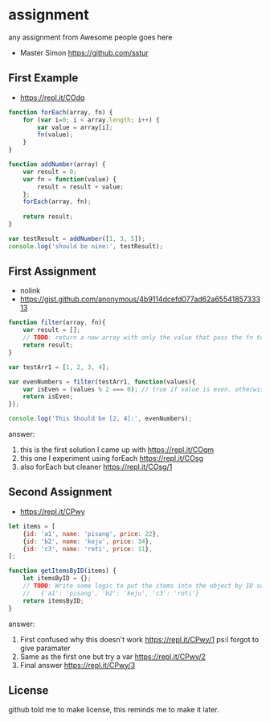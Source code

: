 # assignment
any assignment from Awesome people goes here

  - Master Simon https://github.com/sstur

## First Example

  - https://repl.it/COdq

```js
function forEach(array, fn) {
	for (var i=0; i < array.length; i++) {
		var value = array[i];
		fn(value);
	}
}

function addNumber(array) {
	var result = 0;
	var fn = function(value) {
		result = result + value;
	};
	forEach(array, fn);
	
	return result;
}

var testResult = addNumber([1, 3, 5]);
console.log('should be nine:', testResult);
```

## First Assignment
  - nolink
  - https://gist.github.com/anonymous/4b9114dcefd077ad62a6554185733313

```js
function filter(array, fn){
	var result = [];
	// TODO: return a new array with only the value that pass the fn test. (meaning the fn returned true)
	return result;
}

var testArr1 = [1, 2, 3, 4];

var evenNumbers = filter(testArr1, function(values){
	var isEven = (values % 2 === 0); // true if value is even. otherwise false.
 	return isEven;
});

console.log('This Should be [2, 4]:', evenNumbers);
```

answer:
  1. this is the first solution I came up with https://repl.it/COqm
  2. this one I experiment using forEach https://repl.it/COsg
  3. also forEach but cleaner https://repl.it/COsg/1

## Second Assignment
  - https://repl.it/CPwy

```js
let items = [
	{id: 'a1', name: 'pisang', price: 22},
	{id: 'b2', name: 'keju', price: 34},
	{id: 'c3', name: 'roti', price: 11},
];

function getItemsByID(items) {
	let itemsByID = {};
	// TODO: Write some logic to put the items into the object by ID so it looks like:
	//   {'a1': 'pisang', 'b2': 'keju', 'c3': 'roti'}
	return itemsByID;
}
```

answer:
  1. First confused why this doesn't work https://repl.it/CPwy/1 ps:I forgot to give paramater
  2. Same as the first one but try a var https://repl.it/CPwy/2
  3. Final answer https://repl.it/CPwy/3

## License
github told me to make license, this reminds me to make it later.
